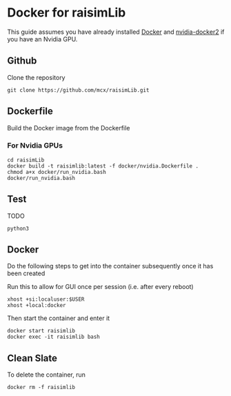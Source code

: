 # Docker for raisimLib
This guide assumes you have already installed [Docker](https://docs.docker.com/engine/install/ubuntu/) and [nvidia-docker2](https://docs.nvidia.com/datacenter/cloud-native/container-toolkit/install-guide.html) if you have an Nvidia GPU.

## Github
Clone the repository
```
git clone https://github.com/mcx/raisimLib.git
```

## Dockerfile
Build the Docker image from the Dockerfile

### For Nvidia GPUs
```
cd raisimLib
docker build -t raisimlib:latest -f docker/nvidia.Dockerfile .
chmod a+x docker/run_nvidia.bash
docker/run_nvidia.bash
```

## Test
TODO
```
python3
```

## Docker
Do the following steps to get into the container subsequently once it has been created

Run this to allow for GUI once per session (i.e. after every reboot)
```
xhost +si:localuser:$USER
xhost +local:docker
```
Then start the container and enter it
```
docker start raisimlib
docker exec -it raisimlib bash
```

## Clean Slate
To delete the container, run
```
docker rm -f raisimlib
```

